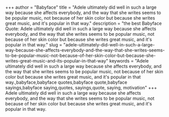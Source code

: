 +++
author = "Babyface"
title = "Adele ultimately did well in such a large way because she affects everybody, and the way that she writes seems to be popular music, not because of her skin color but because she writes great music, and it's popular in that way."
description = "the best Babyface Quote: Adele ultimately did well in such a large way because she affects everybody, and the way that she writes seems to be popular music, not because of her skin color but because she writes great music, and it's popular in that way."
slug = "adele-ultimately-did-well-in-such-a-large-way-because-she-affects-everybody-and-the-way-that-she-writes-seems-to-be-popular-music-not-because-of-her-skin-color-but-because-she-writes-great-music-and-its-popular-in-that-way"
keywords = "Adele ultimately did well in such a large way because she affects everybody, and the way that she writes seems to be popular music, not because of her skin color but because she writes great music, and it's popular in that way.,babyface,babyface quotes,babyface quote,babyface sayings,babyface saying,quotes, sayings,quote, saying, motivation"
+++
Adele ultimately did well in such a large way because she affects everybody, and the way that she writes seems to be popular music, not because of her skin color but because she writes great music, and it's popular in that way.
